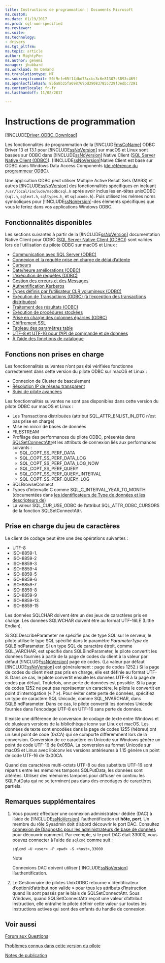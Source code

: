 ```yaml
---
title: Instructions de programmation | Documents Microsoft
ms.custom: 
ms.date: 01/19/2017
ms.prod: sql-non-specified
ms.reviewer: 
ms.suite: 
ms.technology:
- drivers
ms.tgt_pltfrm: 
ms.topic: article
author: MightyPen
ms.author: genemi
manager: jhubbard
ms.workload: On Demand
ms.translationtype: MT
ms.sourcegitcommit: 50f9efe65f14dbd73ccbc3c6e81307c3893c469f
ms.openlocfilehash: 85ba8b35fa698769bd390837855729f3edbc7291
ms.contentlocale: fr-fr
ms.lasthandoff: 11/08/2017

---
```

# <a name="programming-guidelines"></a>Instructions de programmation

[!INCLUDE[Driver_ODBC_Download](../../../includes/driver_odbc_download.md)]

Les fonctionnalités de programmation de la [!INCLUDE[msCoName](../../../includes/msconame_md.md)] ODBC Driver 13 et 13.1 pour [!INCLUDE[ssNoVersion](../../../includes/ssnoversion_md.md)] sur macOS et Linux sont basées sur ODBC dans [!INCLUDE[ssNoVersion](../../../includes/ssnoversion_md.md)] Native Client ([SQL Server Native Client (ODBC)](http://go.microsoft.com/fwlink/?LinkID=134151)). [!INCLUDE[ssNoVersion](../../../includes/ssnoversion_md.md)]Native Client est basé sur ODBC dans Windows Data Access Components ([de référence du programmeur ODBC](http://go.microsoft.com/fwlink/?LinkID=45250)).  

Une application ODBC peut utiliser Multiple Active Result Sets (MARS) et autres [!INCLUDE[ssNoVersion](../../../includes/ssnoversion_md.md)] des fonctionnalités spécifiques en incluant `/usr/local/include/msodbcsql.h` après avoir inclus les en-têtes unixODBC (`sql.h`, `sqlext.h`, `sqltypes.h`, et `sqlucode.h`). Puis utilisez les mêmes noms symboliques pour [!INCLUDE[ssNoVersion](../../../includes/ssnoversion_md.md)]-des éléments spécifiques que vous le feriez dans vos applications Windows ODBC.  

## <a name="available-features"></a>Fonctionnalités disponibles  
Les sections suivantes à partir de la [!INCLUDE[ssNoVersion](../../../includes/ssnoversion_md.md)] documentation Native Client pour ODBC ([SQL Server Native Client (ODBC)](http://go.microsoft.com/fwlink/?LinkID=134151)) sont valides lors de l’utilisation du pilote ODBC sur macOS et Linux :  

-   [Communication avec SQL Server (ODBC)](http://msdn.microsoft.com/library/ms131692.aspx)  
-   [Connexion et la requête prise en charge de délai d’attente](http://msdn.microsoft.com/library/ms130822.aspx)  
-   [Curseurs](http://msdn.microsoft.com/library/ms130794(SQL.110).aspx)  
-   [Date/heure améliorations (ODBC)](http://msdn.microsoft.com/library/bb677319.aspx)  
-   [L’exécution de requêtes (ODBC)](http://msdn.microsoft.com/library/ms131677.aspx)  
-   [Gestion des erreurs et des Messages](http://msdn.microsoft.com/library/ms131289.aspx)  
-   [Authentification Kerberos](http://msdn.microsoft.com/library/cc280459.aspx)  
-   [Types définis par l’utilisateur CLR volumineux (ODBC)](http://msdn.microsoft.com/library/bb677316.aspx)  
-   [Exécution de Transactions (ODBC) (à l’exception des transactions distribuées)](http://msdn.microsoft.com/library/ms131706.aspx)  
-   [Traitement des résultats (ODBC)](http://msdn.microsoft.com/library/ms130812.aspx)  
-   [Exécution de procédures stockées](http://msdn.microsoft.com/library/ms131440.aspx)
-   [Prise en charge des colonnes éparses (ODBC)](http://msdn.microsoft.com/library/cc280357.aspx)
-   [Chiffrement SSL](http://msdn.microsoft.com/library/ms131691.aspx)
-   [Tableau des paramètres table](https://docs.microsoft.com/en-us/sql/relational-databases/native-client-odbc-table-valued-parameters/table-valued-parameters-odbc)
-   [UTF-8 et UTF-16 pour l’API de commande et de données](http://msdn.microsoft.com/library/ff878241.aspx)
-   [À l’aide des fonctions de catalogue](http://msdn.microsoft.com/library/ms131490.aspx)  

## <a name="unsupported-features"></a>Fonctions non prises en charge

Les fonctionnalités suivantes n’ont pas été vérifiées fonctionne correctement dans cette version du pilote ODBC sur macOS et Linux :

-   Connexion de Cluster de basculement
-   [Résolution IP de réseau transparent](https://docs.microsoft.com/en-us/sql/connect/odbc/linux/using-transparent-network-ip-resolution)
-   [Suivi de pilote avancées](https://blogs.msdn.microsoft.com/mattn/2012/05/15/enabling-advanced-driver-tracing-for-the-sql-native-client-odbc-drivers/)

Les fonctionnalités suivantes ne sont pas disponibles dans cette version du pilote ODBC sur macOS et Linux : 

-   Les Transactions distribuées (attribut SQL_ATTR_ENLIST_IN_DTC n’est pas prise en charge)  
-   Mise en miroir de bases de données  
-   FILESTREAM  
-   Profilage des performances du pilote ODBC, présentés dans [SQLSetConnectAttr](http://go.microsoft.com/fwlink/?LinkId=234099)et les attributs de connexion liés aux performances suivants :  
    -   SQL_COPT_SS_PERF_DATA  
    -   SQL_COPT_SS_PERF_DATA_LOG  
    -   SQL_COPT_SS_PERF_DATA_LOG_NOW  
    -   SQL_COPT_SS_PERF_QUERY  
    -   SQL_COPT_SS_PERF_QUERY_INTERVAL  
    -   SQL_COPT_SS_PERF_QUERY_LOG  
-   SQLBrowseConnect  
-   Types d’intervalle C comme SQL_C_INTERVAL_YEAR_TO_MONTH (documentées dans [les identificateurs de Type de données et les descripteurs de](http://msdn.microsoft.com/library/ms716351(VS.85).aspx))
-   La valeur SQL_CUR_USE_ODBC de l’attribut SQL_ATTR_ODBC_CURSORS de la fonction SQLSetConnectAttr.

## <a name="character-set-support"></a>Prise en charge du jeu de caractères

Le client de codage peut être une des opérations suivantes :
  -  UTF-8
  -  ISO-8859-1.
  -  ISO-8859-2
  -  ISO-8859-3
  -  ISO-8859-4
  -  ISO-8859-5
  -  ISO-8859-6
  -  ISO-8859-7
  -  ISO-8859-8
  -  ISO-8859-9
  -  ISO-8859-13.
  -  ISO-8859-15
  
Les données SQLCHAR doivent être un des jeux de caractères pris en charge. Les données SQLWCHAR doivent être au format UTF-16LE (Little Endian).  

Si SQLDescribeParameter ne spécifie pas de type SQL sur le serveur, le pilote utilise le type SQL spécifié dans le paramètre *ParameterType* de SQLBindParameter. Si un type SQL de caractère étroit, comme SQL_VARCHAR, est spécifié dans SQLBindParameter, le pilote convertit les données fournies à partir de la page de codes du client à la valeur par défaut [!INCLUDE[ssNoVersion](../../../includes/ssnoversion_md.md)] page de codes. (La valeur par défaut [!INCLUDE[ssNoVersion](../../../includes/ssnoversion_md.md)] est généralement : page de codes 1252.) Si la page de codes du client n’est pas pris en charge, elle est définie au format UTF-8. Dans ce cas, le pilote convertit ensuite les données UTF-8 à la page de codes par défaut. Toutefois, une perte de données est possible. Si la page de codes 1252 ne peut pas représenter un caractère, le pilote le convertit en point d’interrogation (« ? »). Pour éviter cette perte de données, spécifiez un type de caractère SQL Unicode, comme SQL_NVARCHAR, dans SQLBindParameter. Dans ce cas, le pilote convertit les données Unicode fournies dans l’encodage UTF-8 en UTF-16 sans perte de données.

Il existe une différence de conversion de codage de texte entre Windows et de plusieurs versions de la bibliothèque iconv sur Linux et macOS. Les données de texte sont encodées dans la page de codes 1255 (hébreu) ont un seul point de code (0xCA) qui se comporte différemment lors de la conversion. Conversion de ce caractère en Unicode sur Windows génère un point de code UTF-16 de 0x05BA. La conversion au format Unicode sur macOS et Linux avec libiconv les versions antérieures à 1.15 génère un point de code UTF-16 de 0x00CA.

Quand des caractères multi-octets UTF-8 ou des substituts UTF-16 sont répartis entre les mémoires tampons SQLPutData, les données sont altérées. Utilisez des mémoires tampons pour diffuser en continu les SQLPutData qui ne se terminent pas dans des encodages de caractères partiels.  

## <a name="additional-notes"></a>Remarques supplémentaires  

1.  Vous pouvez effectuer une connexion administrateur dédiée (DAC) à l’aide de [!INCLUDE[ssNoVersion](../../../includes/ssnoversion_md.md)] l’authentification et **hôte, port**. Un membre du rôle Sysadmin doit d’abord découvrir le port DAC. Consultez [connexion de Diagnostic pour les administrateurs de base de données](https://docs.microsoft.com/en-us/sql/database-engine/configure-windows/diagnostic-connection-for-database-administrators#dac-port) pour découvrir comment. Par exemple, si le port DAC était 33000, vous pouvez connecter à l’aide de `sqlcmd` comme suit :  

    ```
    sqlcmd –U <user> -P <pwd> -S <host>,33000
    ```

    > [!NOTE]  
    > Connexions DAC doivent utiliser [!INCLUDE[ssNoVersion](../../../includes/ssnoversion_md.md)] l’authentification.  
    
2.  Le Gestionnaire de pilotes UnixODBC retourne « Identificateur d’option/d’attribut non valide » pour tous les attributs d’instruction quand ils sont passés par le biais de SQLSetConnectAttr. Sous Windows, quand SQLSetConnectAttr reçoit une valeur d’attribut instruction, elle entraîne le pilote définir cette valeur sur toutes les instructions actives qui sont des enfants du handle de connexion.  

## <a name="see-also"></a>Voir aussi  
[Forum aux Questions](../../../connect/odbc/linux-mac/frequently-asked-questions-faq-for-odbc-linux.md)

[Problèmes connus dans cette version du pilote](../../../connect/odbc/linux-mac/known-issues-in-this-version-of-the-driver.md)

[Notes de publication](../../../connect/odbc/linux-mac/release-notes.md)

